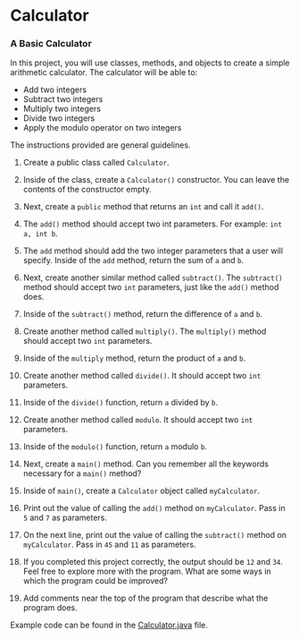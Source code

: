 # Calculator
### A Basic Calculator

In this project, you will use classes, methods, and objects to create a simple arithmetic calculator. The calculator will be able to:

- Add two integers
- Subtract two integers
- Multiply two integers
- Divide two integers
- Apply the modulo operator on two integers

The instructions provided are general guidelines.

1. Create a public class called ```Calculator```.

2. Inside of the class, create a ```Calculator()``` constructor. You can leave the contents of the constructor empty.

3. Next, create a ```public``` method that returns an ```int``` and call it ```add()```.

4. The ```add()``` method should accept two int parameters. For example: ```int a, int b```.

5. The ```add``` method should add the two integer parameters that a user will specify. Inside of the ```add``` method, return the sum of ```a``` and ```b```.

6. Next, create another similar method called ```subtract()```. The ```subtract()``` method should accept two ```int``` parameters, just like the ```add()``` method does.

7. Inside of the ```subtract()``` method, return the difference of ```a``` and ```b```.

8. Create another method called ```multiply()```. The ```multiply()``` method should accept two ```int``` parameters.

9. Inside of the ```multiply``` method, return the product of ```a``` and ```b```.

10. Create another method called ```divide()```. It should accept two ```int``` parameters.

11. Inside of the ```divide()``` function, return ```a``` divided by ```b```.

12. Create another method called ```modulo```. It should accept two ```int``` parameters.

13. Inside of the ```modulo()``` function, return ```a``` modulo ```b```.

14. Next, create a ```main()``` method. Can you remember all the keywords necessary for a ```main()``` method?

15. Inside of ```main()```, create a ```Calculator``` object called ```myCalculator```.

16. Print out the value of calling the ```add()``` method on ```myCalculator```. Pass in ```5``` and ```7``` as parameters.

17. On the next line, print out the value of calling the ```subtract()``` method on ```myCalculator```. Pass in ```45``` and ```11``` as parameters.

18. If you completed this project correctly, the output should be ```12``` and ```34```. Feel free to explore more with the program. What are some ways in which the program could be improved?

19. Add comments near the top of the program that describe what the program does.

Example code can be found in the [Calculator.java](https://github.com/upliftdev/Foundations/blob/main/3.Classes_and_Objects/Projects/Calculator/src/main/java/com/examples/classes/Calculator.java) file.